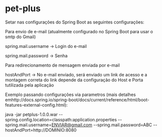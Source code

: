 # pet-plus

Setar nas configurações do Spring Boot as seguintes configurações:

Para envio de e-mail (atualmente configurado no Spring Boot para usar o smtp do Gmail)

spring.mail.username -> Login do e-mail

spring.mail.password -> Senha


Para redirecionamento de mensagem enviada por e-mail

hostAndPort -> No e-mail enviado, será enviado um link de acesso e a montagem correta do link depende da configuração do Host e Porta tutilizada pela aplicação


Exemplo passando configurações via parametros (mais detalhes emhttp://docs.spring.io/spring-boot/docs/current/reference/html/boot-features-external-config.html):

java -jar petplus-1.0.0.war --spring.config.location=classpath:application.properties --spring.mail.username=ENVIAR@gmail.com --spring.mail.password=ABC --hostAndPort=http://DOMINIO:8080
